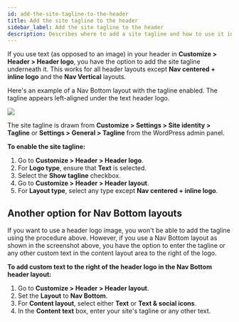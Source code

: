 ```yaml
---
id: add-the-site-tagline-to-the-header
title: Add the site tagline to the header
sidebar_label: Add the site tagline to the header
description: Describes where to add a site tagline and how to use it in a Beaver Builder Theme header.
---
```


If you use text (as opposed to an image) in your header in **Customize > Header > Header logo**, you have the option to add the site tagline underneath it. This works for all header layouts except  **Nav centered + inline logo** and the **Nav Vertical** layouts.

Here's an example of a Nav Bottom layout with the tagline enabled. The tagline appears left-aligned under the text header logo.

![](/img/add-the-site-tagline-to-the-header-0a513d62.png)

The site tagline is drawn from **Customize > Settings > Site identity > Tagline** or **Settings > General > Tagline** from the WordPress admin panel.

**To enable the site tagline:**

  1. Go to **Customize > Header > Header logo**.
  2. For **Logo type**, ensure that **Text** is selected.
  3. Select the **Show tagline** checkbox.
  4. Go to **Customize > Header > Header layout**.
  5. For **Layout type**, select any type except **Nav centered + inline logo**.  

## Another option for Nav Bottom layouts

If you want to use a header logo image, you won't be able to add the tagline using the procedure above. However, if you use a Nav Bottom layout as shown in the screenshot above, you have the option to enter the tagline or any other custom text in the content layout area to the right of the logo.

**To add custom text to the right of the header logo in the Nav Bottom header layout:**

  1. Go to **Customize > Header > Header layout**.
  2. Set the **Layout** to **Nav Bottom**.
  3. For **Content layout**, select either **Text** or **Text & social icons**.
  4. In the **Content text** box, enter your site's tagline or any other text.
